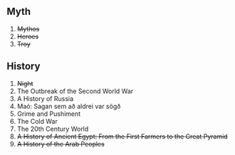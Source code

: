 ## Myth

1. <s>Mythos</s>
2. <s>Heroes</s>
3. <s>Troy</s>

## History

1. <s>Night</s>
2. The Outbreak of the Second World War
3. A History of Russia
4. Maó: Sagan sem að aldrei var sögð
5. Grime and Pushiment
6. The Cold War
7. The 20th Century World
8. <s>A History of Ancient Egypt: From the First Farmers to the Great Pyramid</s>
9. <s>A History of the Arab Peoples</s>
